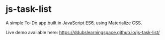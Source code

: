 # js-task-list
 A simple To-Do app built in JavaScript ES6, using Materialize CSS.

Live demo available here: https://ddubslearningspace.github.io/js-task-list/